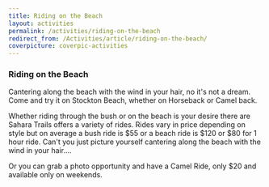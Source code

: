 ```yaml
---
title: Riding on the Beach
layout: activities
permalink: /activities/riding-on-the-beach
redirect_from: /Activities/article/riding-on-the-beach/
coverpicture: coverpic-activities
---
```


### Riding on the Beach
Cantering along the beach with the wind in your hair, no it's not a dream. Come and try it on Stockton Beach, whether on Horseback or Camel back.

Whether riding through the bush or on the beach is your desire there are Sahara Trails offers a variety of rides. Rides vary in price depending on style but on average a bush ride is $55 or a beach ride is $120 or $80 for 1 hour ride.  Can't you just picture yourself cantering along the beach with the wind in your hair....

Or you can grab a photo opportunity and have a Camel Ride, only $20 and available only on weekends.